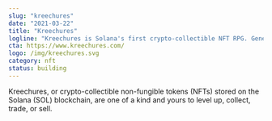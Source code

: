 ```yaml
---
slug: "kreechures"
date: "2021-03-22"
title: "Kreechures"
logline: "Kreechures is Solana's first crypto-collectible NFT RPG. Generation-0 Kreechure arrivals began in March 2021 and will continue until we hit our limit. Generative NFTs that are yours to level up, collect, trade, or sell"
cta: https://www.kreechures.com/
logo: /img/kreechures.svg
category: nft
status: building
---
```


Kreechures, or crypto-collectible non-fungible tokens (NFTs) stored on the Solana (SOL) blockchain, are one of a kind and yours to level up, collect, trade, or sell.
